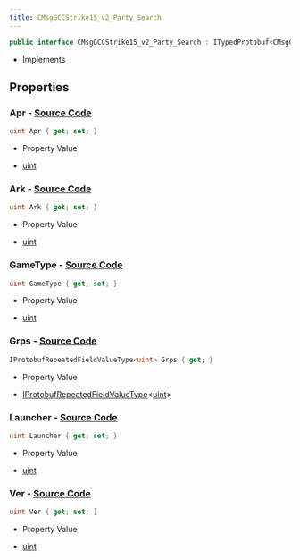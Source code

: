 ```yaml
---
title: CMsgGCCStrike15_v2_Party_Search
---
```


```csharp
public interface CMsgGCCStrike15_v2_Party_Search : ITypedProtobuf<CMsgGCCStrike15_v2_Party_Search>, INativeHandle
```

- Implements

## Properties

### **Apr** - [Source Code](https://github.com/swiftly-solution/swiftlys2/blob/main/managed/src/SwiftlyS2.Generated/Protobufs/Interfaces/CMsgGCCStrike15_v2_Party_Search.cs#L16)

```csharp
uint Apr { get; set; }
```

- Property Value

- [uint](https://learn.microsoft.com/dotnet/api/system.uint32)

### **Ark** - [Source Code](https://github.com/swiftly-solution/swiftlys2/blob/main/managed/src/SwiftlyS2.Generated/Protobufs/Interfaces/CMsgGCCStrike15_v2_Party_Search.cs#L19)

```csharp
uint Ark { get; set; }
```

- Property Value

- [uint](https://learn.microsoft.com/dotnet/api/system.uint32)

### **GameType** - [Source Code](https://github.com/swiftly-solution/swiftlys2/blob/main/managed/src/SwiftlyS2.Generated/Protobufs/Interfaces/CMsgGCCStrike15_v2_Party_Search.cs#L28)

```csharp
uint GameType { get; set; }
```

- Property Value

- [uint](https://learn.microsoft.com/dotnet/api/system.uint32)

### **Grps** - [Source Code](https://github.com/swiftly-solution/swiftlys2/blob/main/managed/src/SwiftlyS2.Generated/Protobufs/Interfaces/CMsgGCCStrike15_v2_Party_Search.cs#L22)

```csharp
IProtobufRepeatedFieldValueType<uint> Grps { get; }
```

- Property Value

- [IProtobufRepeatedFieldValueType](/docs/api/shared/netmessages/iprotobufrepeatedfieldvaluetype-1)<[uint](https://learn.microsoft.com/dotnet/api/system.uint32)>

### **Launcher** - [Source Code](https://github.com/swiftly-solution/swiftlys2/blob/main/managed/src/SwiftlyS2.Generated/Protobufs/Interfaces/CMsgGCCStrike15_v2_Party_Search.cs#L25)

```csharp
uint Launcher { get; set; }
```

- Property Value

- [uint](https://learn.microsoft.com/dotnet/api/system.uint32)

### **Ver** - [Source Code](https://github.com/swiftly-solution/swiftlys2/blob/main/managed/src/SwiftlyS2.Generated/Protobufs/Interfaces/CMsgGCCStrike15_v2_Party_Search.cs#L13)

```csharp
uint Ver { get; set; }
```

- Property Value

- [uint](https://learn.microsoft.com/dotnet/api/system.uint32)


